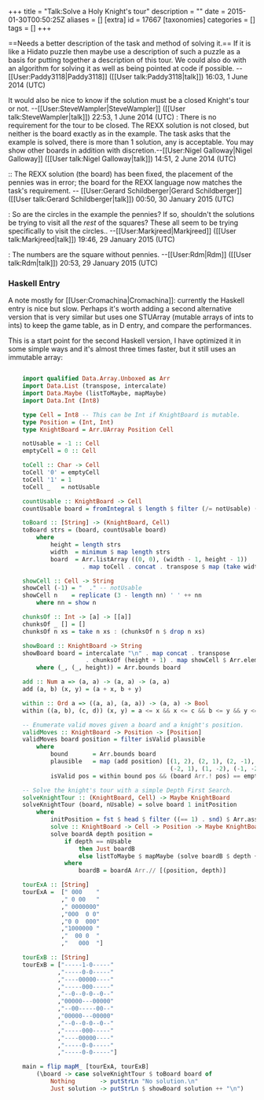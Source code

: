 +++
title = "Talk:Solve a Holy Knight's tour"
description = ""
date = 2015-01-30T00:50:25Z
aliases = []
[extra]
id = 17667
[taxonomies]
categories = []
tags = []
+++

==Needs a better description of the task and method of solving it.==
If it is like a Hidato puzzle then maybe use a description of such a puzzle as a basis for putting together a description of this tour. We could also do with an algorithm for solving it as well as being pointed at code if possible. --[[User:Paddy3118|Paddy3118]] ([[User talk:Paddy3118|talk]]) 16:03, 1 June 2014 (UTC)

It would also be nice to know if the solution must be a closed Knight's tour or not.
--[[User:SteveWampler|SteveWampler]] ([[User talk:SteveWampler|talk]]) 22:53, 1 June 2014 (UTC)
: There is no requirement for the tour to be closed. The REXX solution is not closed, but neither is the board exactly as in the example. The task asks that the example is solved, there is more than 1 solution, any is acceptable. You may show other boards in addition with discretion.--[[User:Nigel Galloway|Nigel Galloway]] ([[User talk:Nigel Galloway|talk]]) 14:51, 2 June 2014 (UTC)

:: The REXX solution (the board) has been fixed, the placement of the pennies was in error;   the board for the REXX language now matches the task's requirement. -- [[User:Gerard Schildberger|Gerard Schildberger]] ([[User talk:Gerard Schildberger|talk]]) 00:50, 30 January 2015 (UTC) 

: So are the circles in the example the pennies?  If so, shouldn't the solutions be trying to visit all the *rest* of the squares?  These all seem to be trying specifically to visit the circles.. --[[User:Markjreed|Markjreed]] ([[User talk:Markjreed|talk]]) 19:46, 29 January 2015 (UTC)

: The numbers are the square without pennies. --[[User:Rdm|Rdm]] ([[User talk:Rdm|talk]]) 20:53, 29 January 2015 (UTC)


### Haskell Entry

A note mostly for [[User:Cromachina|Cromachina]]: currently the Haskell entry is nice but slow. Perhaps it's worth adding a second alternative version that is very similar but uses one STUArray (mutable arrays of ints to ints) to keep the game table, as in D entry, and compare the performances.

This is a start point for the second Haskell version, I have optimized it in some simple ways and it's almost three times faster, but it still uses an immutable array:


```haskell

    import qualified Data.Array.Unboxed as Arr
    import Data.List (transpose, intercalate)
    import Data.Maybe (listToMaybe, mapMaybe)
    import Data.Int (Int8)

    type Cell = Int8 -- This can be Int if KnightBoard is mutable.
    type Position = (Int, Int)
    type KnightBoard = Arr.UArray Position Cell

    notUsable = -1 :: Cell
    emptyCell = 0 :: Cell

    toCell :: Char -> Cell
    toCell '0' = emptyCell
    toCell '1' = 1
    toCell _   = notUsable

    countUsable :: KnightBoard -> Cell
    countUsable board = fromIntegral $ length $ filter (/= notUsable) (Arr.elems board)

    toBoard :: [String] -> (KnightBoard, Cell)
    toBoard strs = (board, countUsable board)
        where
            height = length strs
            width  = minimum $ map length strs
            board  = Arr.listArray ((0, 0), (width - 1, height - 1))
                     . map toCell . concat . transpose $ map (take width) strs

    showCell :: Cell -> String
    showCell (-1) = "  ." -- notUsable
    showCell n    = replicate (3 - length nn) ' ' ++ nn
        where nn = show n

    chunksOf :: Int -> [a] -> [[a]]
    chunksOf _ [] = []
    chunksOf n xs = take n xs : (chunksOf n $ drop n xs)

    showBoard :: KnightBoard -> String
    showBoard board = intercalate "\n" . map concat . transpose
                      . chunksOf (height + 1) . map showCell $ Arr.elems board
        where (_, (_, height)) = Arr.bounds board

    add :: Num a => (a, a) -> (a, a) -> (a, a)
    add (a, b) (x, y) = (a + x, b + y)

    within :: Ord a => ((a, a), (a, a)) -> (a, a) -> Bool
    within ((a, b), (c, d)) (x, y) = a <= x && x <= c && b <= y && y <= d

    -- Enumerate valid moves given a board and a knight's position.
    validMoves :: KnightBoard -> Position -> [Position]
    validMoves board position = filter isValid plausible
        where
            bound       = Arr.bounds board
            plausible   = map (add position) [(1, 2), (2, 1), (2, -1), (-1, 2),
                                              (-2, 1), (1, -2), (-1, -2), (-2, -1)]
            isValid pos = within bound pos && (board Arr.! pos) == emptyCell

    -- Solve the knight's tour with a simple Depth First Search.
    solveKnightTour :: (KnightBoard, Cell) -> Maybe KnightBoard
    solveKnightTour (board, nUsable) = solve board 1 initPosition
        where
            initPosition = fst $ head $ filter ((== 1) . snd) $ Arr.assocs board
            solve :: KnightBoard -> Cell -> Position -> Maybe KnightBoard
            solve boardA depth position =
                if depth == nUsable
                    then Just boardB
                    else listToMaybe $ mapMaybe (solve boardB $ depth + 1) $ validMoves boardB position
                where
                    boardB = boardA Arr.// [(position, depth)]

    tourExA :: [String]
    tourExA =  [" 000    "
               ," 0 00   "
               ," 0000000"
               ,"000  0 0"
               ,"0 0  000"
               ,"1000000 "
               ,"  00 0  "
               ,"   000  "]

    tourExB :: [String]
    tourExB = ["-----1-0-----"
              ,"-----0-0-----"
              ,"----00000----"
              ,"-----000-----"
              ,"--0--0-0--0--"
              ,"00000---00000"
              ,"--00-----00--"
              ,"00000---00000"
              ,"--0--0-0--0--"
              ,"-----000-----"
              ,"----00000----"
              ,"-----0-0-----"
              ,"-----0-0-----"]

    main = flip mapM_ [tourExA, tourExB]
        (\board -> case solveKnightTour $ toBoard board of
            Nothing       -> putStrLn "No solution.\n"
            Just solution -> putStrLn $ showBoard solution ++ "\n")

```

